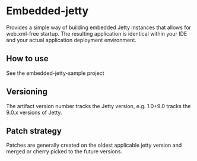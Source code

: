 Embedded-jetty
==============

Provides a simple way of building embedded Jetty instances that allows for web.xml-free startup. The resulting application is identical within your IDE and your actual application deployment environment.

How to use
----------
See the embedded-jetty-sample project

Versioning
----------

The artifact version number tracks the Jetty version, e.g. 1.0+9.0 tracks the 9.0.x versions of Jetty.

Patch strategy
--------------
Patches are generally created on the oldest applicable jetty version and merged or cherry picked to
the future versions.

